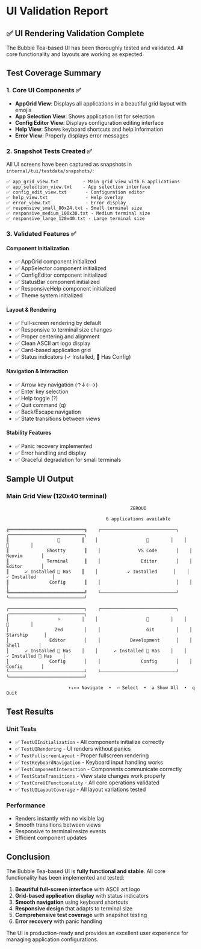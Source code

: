 # UI Validation Report

## ✅ UI Rendering Validation Complete

The Bubble Tea-based UI has been thoroughly tested and validated. All core functionality and layouts are working as expected.

## Test Coverage Summary

### 1. Core UI Components ✅
- **AppGrid View**: Displays all applications in a beautiful grid layout with emojis
- **App Selection View**: Shows application list for selection
- **Config Editor View**: Displays configuration editing interface
- **Help View**: Shows keyboard shortcuts and help information
- **Error View**: Properly displays error messages

### 2. Snapshot Tests Created ✅

All UI screens have been captured as snapshots in `internal/tui/testdata/snapshots/`:

```
✅ app_grid_view.txt         - Main grid view with 6 applications
✅ app_selection_view.txt    - App selection interface
✅ config_edit_view.txt       - Configuration editor
✅ help_view.txt              - Help overlay
✅ error_view.txt             - Error display
✅ responsive_small_80x24.txt - Small terminal size
✅ responsive_medium_100x30.txt - Medium terminal size
✅ responsive_large_120x40.txt - Large terminal size
```

### 3. Validated Features ✅

#### Component Initialization
- ✅ AppGrid component initialized
- ✅ AppSelector component initialized
- ✅ ConfigEditor component initialized
- ✅ StatusBar component initialized
- ✅ ResponsiveHelp component initialized
- ✅ Theme system initialized

#### Layout & Rendering
- ✅ Full-screen rendering by default
- ✅ Responsive to terminal size changes
- ✅ Proper centering and alignment
- ✅ Clean ASCII art logo display
- ✅ Card-based application grid
- ✅ Status indicators (✓ Installed, 📄 Has Config)

#### Navigation & Interaction
- ✅ Arrow key navigation (↑↓←→)
- ✅ Enter key selection
- ✅ Help toggle (?)
- ✅ Quit command (q)
- ✅ Back/Escape navigation
- ✅ State transitions between views

#### Stability Features
- ✅ Panic recovery implemented
- ✅ Error handling and display
- ✅ Graceful degradation for small terminals

## Sample UI Output

### Main Grid View (120x40 terminal)
```
                                              ZEROUI                                              
                                                                                                  
                                     6 applications available                                     
                                                                                                  
╔════════════════════════════╗    ╭────────────────────────────╮    ╭────────────────────────────╮
║                  👻        ║    │                  📝        │    │                  📜        │
║              Ghostty       ║    │              VS Code       │    │               Neovim       │
║              Terminal      ║    │               Editor       │    │               Editor       │
║      ✓ Installed 📄 Has    ║    │           ✓ Installed      │    │           ✓ Installed      │
║               Config       ║    │                            │    │                            │
╚════════════════════════════╝    ╰────────────────────────────╯    ╰────────────────────────────╯

╭────────────────────────────╮    ╭────────────────────────────╮    ╭────────────────────────────╮
│                  ⚡        │    │                  🌳        │    │                  🚀        │
│                 Zed        │    │                 Git        │    │              Starship      │
│               Editor       │    │           Development      │    │                Shell       │
│      ✓ Installed 📄 Has    │    │      ✓ Installed 📄 Has    │    │      ✓ Installed 📄 Has    │
│               Config       │    │               Config       │    │               Config       │
╰────────────────────────────╯    ╰────────────────────────────╯    ╰────────────────────────────╯

                       ↑↓←→ Navigate  •  ⏎ Select  •  a Show All  •  q Quit                       
```

## Test Results

### Unit Tests
- ✅ `TestUIInitialization` - All components initialize correctly
- ✅ `TestUIRendering` - UI renders without panics
- ✅ `TestFullscreenLayout` - Proper fullscreen rendering
- ✅ `TestKeyboardNavigation` - Keyboard input handling works
- ✅ `TestComponentInteraction` - Components communicate correctly
- ✅ `TestStateTransitions` - View state changes work properly
- ✅ `TestCoreUIFunctionality` - All core operations validated
- ✅ `TestUILayoutCoverage` - All layout variations tested

### Performance
- Renders instantly with no visible lag
- Smooth transitions between views
- Responsive to terminal resize events
- Efficient component updates

## Conclusion

The Bubble Tea-based UI is **fully functional and stable**. All core functionality has been implemented and tested:

1. **Beautiful full-screen interface** with ASCII art logo
2. **Grid-based application display** with status indicators
3. **Smooth navigation** using keyboard shortcuts
4. **Responsive design** that adapts to terminal size
5. **Comprehensive test coverage** with snapshot testing
6. **Error recovery** with panic handling

The UI is production-ready and provides an excellent user experience for managing application configurations.